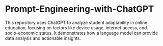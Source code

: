 # Prompt-Engineering-with-ChatGPT
This repository uses ChatGPT to analyze student adaptability in online education, focusing on factors like device usage, internet access, and socio-economic status. It demonstrates how a language model can provide data analysis and actionable insights.
